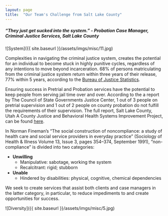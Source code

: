 ```yaml
---
layout: page
title:  "Our Team's Challenge from Salt Lake County"
---
```


##### *“They just get sucked into the system.” - Probation Case Manager, Criminal Justice Services, Salt Lake County*

![System]({{ site.baseurl }}/assets/imgs/misc/11.jpg)

Complexities in navigating the criminal justice system, creates the potential for an individual to become stuck in highly punitive cycles, regardless of any intentions to move beyond incarceration. 68% of persons matriculating from the criminal justice system return within three years of their release, 77% within 5 years, according to the [Bureau of Justice Statistics](http://www.bjs.gov/content/pub/press/rprts05p0510pr.cfm).

Ensuring success in Pretrial and Probation services have the potential to keep people from serving jail time over and over. According to the a report by The Council of State Governments Justice Center, 1 out of 3 people on pretrial supervision and 1 out of 2 people on county probation do not fulfill the requirements of their supervision. 
The full report, Salt Lake County, Utah A County Justice and Behavioral Health Systems Improvement Project, can be found [here](https://csgjusticecenter.org/wp-content/uploads/2015/09/SaltLakeCountyReport.pdf).

In Norman Fineman’s “The social construction of noncompliance: a study of health care and social service providers in everyday practice” (Sociology of Health & Illness Volume 13, Issue 3, pages 354–374, September 1991), “non-compliance” is divided into two categories:

- **Unwilling** 
	- Manipulative: sabotage, working the system
	- Recalcitrant: rigid; stubborn
- **Unable**
	- Hindered by disabilities: physical, cognitive, chemical dependencies

We seek to create services that assist both clients and case managers in the latter category, in particular, to reduce impediments to and create opportunities for success.

![Diversity]({{ site.baseurl }}/assets/imgs/misc/5.jpg)